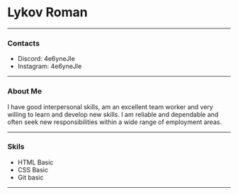 # Lykov Roman

-----

### Contacts

* Discord: 4e6yneJle
* Instagram: 4e6yneJle

-----

### About Me

I have good interpersonal skills, am an excellent team worker and very willing to learn and develop new skills.
I am reliable and dependable and often seek new responsibilities within a wide range of employment areas.

-----

### Skils
* HTML Basic
* CSS Basic
* Git basic

-----